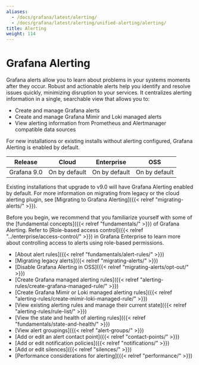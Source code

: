 ```yaml
---
aliases:
  - /docs/grafana/latest/alerting/
  - /docs/grafana/latest/alerting/unified-alerting/alerting/
title: Alerting
weight: 114
---
```


# Grafana Alerting

Grafana alerts allow you to learn about problems in your systems moments after they occur. Robust and actionable alerts help you identify and resolve issues quickly, minimizing disruption to your services. It centralizes alerting information in a single, searchable view that allows you to:

- Create and manage Grafana alerts
- Create and manage Grafana Mimir and Loki managed alerts
- View alerting information from Prometheus and Alertmanager compatible data sources

For new installations or existing installs without alerting configured, Grafana Alerting is enabled by default.

| Release     | Cloud         | Enterprise    | OSS           |
| ----------- | ------------- | ------------- | ------------- |
| Grafana 9.0 | On by default | On by default | On by default |

Existing installations that upgrade to v9.0 will have Grafana Alerting enabled by default. For more information on migrating from legacy or the cloud alerting plugin, see [Migrating to Grafana Alerting]({{< relref "migrating-alerts/" >}}).

Before you begin, we recommend that you familiarize yourself with some of the [fundamental concepts]({{< relref "fundamentals/" >}}) of Grafana Alerting. Refer to [Role-based access control]({{< relref "../enterprise/access-control/" >}}) in Grafana Enterprise to learn more about controlling access to alerts using role-based permissions.

- [About alert rules]({{< relref "fundamentals/alert-rules/" >}})
- [Migrating legacy alerts]({{< relref "migrating-alerts/" >}})
- [Disable Grafana Alerting in OSS]({{< relref "migrating-alerts/opt-out/" >}})
- [Create Grafana managed alerting rules]({{< relref "alerting-rules/create-grafana-managed-rule/" >}})
- [Create Grafana Mimir or Loki managed alerting rules]({{< relref "alerting-rules/create-mimir-loki-managed-rule/" >}})
- [View existing alerting rules and manage their current state]({{< relref "alerting-rules/rule-list/" >}})
- [View the state and health of alerting rules]({{< relref "fundamentals/state-and-health/" >}})
- [View alert groupings]({{< relref "alert-groups/" >}})
- [Add or edit an alert contact point]({{< relref "contact-points/" >}})
- [Add or edit notification policies]({{< relref "notifications/" >}})
- [Add or edit silences]({{< relref "silences/" >}})
- [Performance considerations for alerting]({{< relref "performance/" >}})
